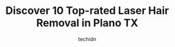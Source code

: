 ---
layout: ampstory
image: https://i0.wp.com/www.depkes.org/wp-content/uploads/2023/06/laser-hair-removal-0-in-plano-tx-1685855951.jpeg?resize=640,853
author: techidn
featured: false
description: Discover the impressive array of Laser Hair Removal options in Plano TX, where you can find 10 of the largest Laser Hair Removal establishments in the area. From renowned classics to hidden 
title: Discover 10 Top-rated Laser Hair Removal in Plano TX
cover:
   title: Discover 10 Top-rated Laser Hair Removal in Plano TX
   subtitle: Rickpate
   background: https://www.depkes.org/wp-content/uploads/2023/06/laser-hair-removal-0-in-plano-tx-1685855951.jpeg

pages: 
 - layout: thirds
   top: <h1>#1 Ideal Image Plano</h1>
   bottom: "<p>I had my very first cool sculpting done with Linda! She was amazing, very sweet and patient with me and cared for my well-being as Iwas kinda scared. I would definitely r</p>"
   background: https://www.depkes.org/wp-content/uploads/2023/06/laser-hair-removal-1-in-plano-tx-1685855951.jpeg
   backgroundblur: true
 - layout: thirds
   top: <h1>#2 Ultimate Image MedSpa</h1>
   bottom: "<p>If ever you have thought of doing laser hair removal, this is the place to go. We all have that fear about a place and have doubts if they are really experienced and good</p>"
   background: https://www.depkes.org/wp-content/uploads/2023/06/laser-hair-removal-2-in-plano-tx-1685855951.jpeg
   cta:
      link: https://www.depkes.org/blog/discover-10-top-rated-laser-hair-removal-in-plano-tx/
      text: Discover 10 Top-rated Laser Hair Removal in Plano TX
 - layout: thirds
   top: <h1>#3 LaserAway</h1>
   bottom: "<p>3401 Preston Rd Ste 6, Frisco, TX 75034, United States</p>"
   background: https://www.depkes.org/wp-content/uploads/2023/06/laser-hair-removal-3-in-plano-tx-1685855952.jpeg
   cta:
      link: https://www.depkes.org/blog/discover-10-top-rated-laser-hair-removal-in-plano-tx/
      text: Discover 10 Top-rated Laser Hair Removal in Plano TX
 - layout: thirds
   top: <h1>#4 Sugaring NYC - Plano</h1>
   bottom: "<p>4025 Preston Rd #606, Plano, TX 75093, United States</p>"
   background: https://images.unsplash.com/photo-1509114397022-ed747cca3f65?ixlib=rb-4.0.3&ixid=MnwxMjA3fDB8MHxwaG90by1wYWdlfHx8fGVufDB8fHx8&auto=format&fit=crop&w=640&h=853&q=80
   cta:
      link: https://www.depkes.org/blog/discover-10-top-rated-laser-hair-removal-in-plano-tx/
      text: Discover 10 Top-rated Laser Hair Removal in Plano TX
 - layout: thirds
   top: <h1>#5 SkinSpirit Plano</h1>
   bottom: "<p>2401 Preston Rd Suite F, Plano, TX 75093, United States</p>"
   background: https://images.unsplash.com/photo-1604871000636-074fa5117945?ixlib=rb-4.0.3&ixid=MnwxMjA3fDB8MHxwaG90by1wYWdlfHx8fGVufDB8fHx8&auto=format&fit=crop&w=640&h=853&q=80
   cta:
      link: https://www.depkes.org/blog/discover-10-top-rated-laser-hair-removal-in-plano-tx/
      text: Discover 10 Top-rated Laser Hair Removal in Plano TX
 - layout: thirds
   top: <h1>#6 Mc Skin Studio Med Spa</h1>
   bottom: "<p>3300 Dallas Pkwy Suite 110, Plano, TX 75093, United States</p>"
   background: https://images.unsplash.com/photo-1602536052359-ef94c21c5948?ixlib=rb-4.0.3&ixid=MnwxMjA3fDB8MHxwaG90by1wYWdlfHx8fGVufDB8fHx8&auto=format&fit=crop&w=640&h=853&q=80
   cta:
      link: https://www.depkes.org/blog/discover-10-top-rated-laser-hair-removal-in-plano-tx/
      text: Discover 10 Top-rated Laser Hair Removal in Plano TX
 - layout: thirds
   top: <h1>#7 Skinplusbyoroyo</h1>
   bottom: "<p>2305 Coit Rd Suite E, Plano, TX 75075, United States</p>"
   background: https://images.unsplash.com/photo-1557672172-298e090bd0f1?ixlib=rb-4.0.3&ixid=MnwxMjA3fDB8MHxwaG90by1wYWdlfHx8fGVufDB8fHx8&auto=format&fit=crop&w=640&h=853&q=80
   cta:
      link: https://www.depkes.org/blog/discover-10-top-rated-laser-hair-removal-in-plano-tx/
      text: Discover 10 Top-rated Laser Hair Removal in Plano TX
 - layout: thirds
   middle: Continue reading...
   background: https://images.unsplash.com/photo-1591393223703-56fe1347ac62?ixlib=rb-4.0.3&ixid=MnwxMjA3fDB8MHxwaG90by1wYWdlfHx8fGVufDB8fHx8&auto=format&fit=crop&w=640&h=853&q=80
   cta:
      link: https://www.depkes.org/blog/discover-10-top-rated-laser-hair-removal-in-plano-tx/
      text: Discover 10 Top-rated Laser Hair Removal in Plano TX
      
---